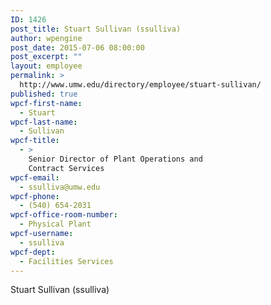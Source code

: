 ```yaml
---
ID: 1426
post_title: Stuart Sullivan (ssulliva)
author: wpengine
post_date: 2015-07-06 08:00:00
post_excerpt: ""
layout: employee
permalink: >
  http://www.umw.edu/directory/employee/stuart-sullivan/
published: true
wpcf-first-name:
  - Stuart
wpcf-last-name:
  - Sullivan
wpcf-title:
  - >
    Senior Director of Plant Operations and
    Contract Services
wpcf-email:
  - ssulliva@umw.edu
wpcf-phone:
  - (540) 654-2031
wpcf-office-room-number:
  - Physical Plant
wpcf-username:
  - ssulliva
wpcf-dept:
  - Facilities Services
---
```

Stuart Sullivan (ssulliva)
